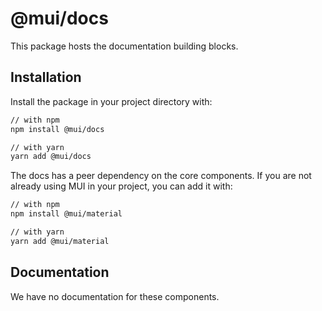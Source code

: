 # @mui/docs

This package hosts the documentation building blocks.

## Installation

Install the package in your project directory with:

```bash
// with npm
npm install @mui/docs

// with yarn
yarn add @mui/docs
```

The docs has a peer dependency on the core components.
If you are not already using MUI in your project, you can add it with:

```bash
// with npm
npm install @mui/material

// with yarn
yarn add @mui/material
```

## Documentation

We have no documentation for these components.
